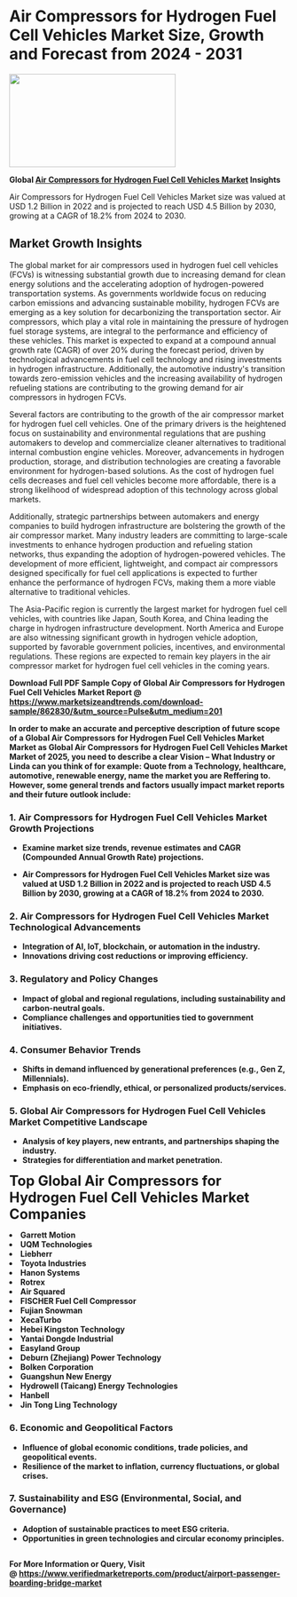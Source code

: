 <H1>Air Compressors for Hydrogen Fuel Cell Vehicles Market Size, Growth and Forecast from 2024 - 2031</H1><img class="aligncenter size-medium wp-image-584254" src="https://thirdeyenews.in/wp-content/uploads/2024/09/Global-Market-Research-300x168.jpeg" alt="" width="300" height="168" /><p><strong>Global&nbsp;<a href="https://www.marketsizeandtrends.com/download-sample/862830/&amp;utm_source=Pulse&amp;utm_medium=201">Air Compressors for Hydrogen Fuel Cell Vehicles Market</a> Insights</strong></p><p>Air Compressors for Hydrogen Fuel Cell Vehicles Market size was valued at USD 1.2 Billion in 2022 and is projected to reach USD 4.5 Billion by 2030, growing at a CAGR of 18.2% from 2024 to 2030.</p><p><h2>Market Growth Insights</h2> <p>The global market for air compressors used in hydrogen fuel cell vehicles (FCVs) is witnessing substantial growth due to increasing demand for clean energy solutions and the accelerating adoption of hydrogen-powered transportation systems. As governments worldwide focus on reducing carbon emissions and advancing sustainable mobility, hydrogen FCVs are emerging as a key solution for decarbonizing the transportation sector. Air compressors, which play a vital role in maintaining the pressure of hydrogen fuel storage systems, are integral to the performance and efficiency of these vehicles. This market is expected to expand at a compound annual growth rate (CAGR) of over 20% during the forecast period, driven by technological advancements in fuel cell technology and rising investments in hydrogen infrastructure. Additionally, the automotive industry's transition towards zero-emission vehicles and the increasing availability of hydrogen refueling stations are contributing to the growing demand for air compressors in hydrogen FCVs.</p> <p><strong></strong></p> <p>Several factors are contributing to the growth of the air compressor market for hydrogen fuel cell vehicles. One of the primary drivers is the heightened focus on sustainability and environmental regulations that are pushing automakers to develop and commercialize cleaner alternatives to traditional internal combustion engine vehicles. Moreover, advancements in hydrogen production, storage, and distribution technologies are creating a favorable environment for hydrogen-based solutions. As the cost of hydrogen fuel cells decreases and fuel cell vehicles become more affordable, there is a strong likelihood of widespread adoption of this technology across global markets.</p> <p>Additionally, strategic partnerships between automakers and energy companies to build hydrogen infrastructure are bolstering the growth of the air compressor market. Many industry leaders are committing to large-scale investments to enhance hydrogen production and refueling station networks, thus expanding the adoption of hydrogen-powered vehicles. The development of more efficient, lightweight, and compact air compressors designed specifically for fuel cell applications is expected to further enhance the performance of hydrogen FCVs, making them a more viable alternative to traditional vehicles.</p> <p>The Asia-Pacific region is currently the largest market for hydrogen fuel cell vehicles, with countries like Japan, South Korea, and China leading the charge in hydrogen infrastructure development. North America and Europe are also witnessing significant growth in hydrogen vehicle adoption, supported by favorable government policies, incentives, and environmental regulations. These regions are expected to remain key players in the air compressor market for hydrogen fuel cell vehicles in the coming years.</p> <p><strong></p><p><span class=""><strong>Download Full PDF Sample Copy of Global Air Compressors for Hydrogen Fuel Cell Vehicles Market Report</strong> @ <a href="https://www.marketsizeandtrends.com/download-sample/862830/&amp;utm_source=Pulse&amp;utm_medium=201" target="_blank">https://www.marketsizeandtrends.com/download-sample/862830/&amp;utm_source=Pulse&amp;utm_medium=201</a></span></p><p>In order to make an accurate and perceptive description of future scope of a Global&nbsp;Air Compressors for Hydrogen Fuel Cell Vehicles Market Market as Global&nbsp;Air Compressors for Hydrogen Fuel Cell Vehicles Market Market of 2025, you need to describe a clear Vision &ndash; What Industry or Linda can you think of for example: Quote from a Technology, healthcare, automotive, renewable energy, name the market you are Reffering to. However, some general trends and factors usually impact market reports and their future outlook include:</p><h3>1.&nbsp;<strong>Air Compressors for Hydrogen Fuel Cell Vehicles Market Growth Projections</strong></h3><ul><li>Examine market size trends, revenue estimates and CAGR (Compounded Annual Growth Rate) projections.</li><li><p>Air Compressors for Hydrogen Fuel Cell Vehicles Market size was valued at USD 1.2 Billion in 2022 and is projected to reach USD 4.5 Billion by 2030, growing at a CAGR of 18.2% from 2024 to 2030.</p></li></ul><h3>2.&nbsp;<strong>Air Compressors for Hydrogen Fuel Cell Vehicles Market Technological Advancements</strong></h3><ul><li>Integration of AI, IoT, blockchain, or automation in the industry.</li><li>Innovations driving cost reductions or improving efficiency.</li></ul><h3>3.&nbsp;<strong>Regulatory and Policy Changes</strong></h3><ul><li>Impact of global and regional regulations, including sustainability and carbon-neutral goals.</li><li>Compliance challenges and opportunities tied to government initiatives.</li></ul><h3>4.&nbsp;<strong>Consumer Behavior Trends</strong></h3><ul><li>Shifts in demand influenced by generational preferences (e.g., Gen Z, Millennials).</li><li>Emphasis on eco-friendly, ethical, or personalized products/services.</li></ul><h3>5.&nbsp;<strong>Global Air Compressors for Hydrogen Fuel Cell Vehicles Market Competitive Landscape</strong></h3><ul><li>Analysis of key players, new entrants, and partnerships shaping the industry.</li><li>Strategies for differentiation and market penetration.</li></ul><p data-pm-slice="1 1 []"><span style="color: inherit; font-family: inherit; font-size: 25px;">Top Global Air Compressors for Hydrogen Fuel Cell Vehicles Market Companies</span></p><div class="" data-test-id=""><p><li>Garrett Motion</li><li> UQM Technologies</li><li> Liebherr</li><li> Toyota Industries</li><li> Hanon Systems</li><li> Rotrex</li><li> Air Squared</li><li> FISCHER Fuel Cell Compressor</li><li> Fujian Snowman</li><li> XecaTurbo</li><li> Hebei Kingston Technology</li><li> Yantai Dongde Industrial</li><li> Easyland Group</li><li> Deburn (Zhejiang) Power Technology</li><li> Bolken Corporation</li><li> Guangshun New Energy</li><li> Hydrowell (Taicang) Energy Technologies</li><li> Hanbell</li><li> Jin Tong Ling Technology</li></p></div><h3>6.&nbsp;<strong>Economic and Geopolitical Factors</strong></h3><ul><li>Influence of global economic conditions, trade policies, and geopolitical events.</li><li>Resilience of the market to inflation, currency fluctuations, or global crises.</li></ul><h3>7.&nbsp;<strong>Sustainability and ESG (Environmental, Social, and Governance)</strong></h3><ul><li>Adoption of sustainable practices to meet ESG criteria.</li><li>Opportunities in green technologies and circular economy principles.</li></ul><h2><strong style="font-size: 14px;">For More Information or Query, Visit @&nbsp;</strong><a style="background-color: #ffffff; font-size: 14px;" href="https://www.marketsizeandtrends.com/report/air-compressors-for-hydrogen-fuel-cell-vehicles-market/" target="_blank">https://www.verifiedmarketreports.com/product/airport-passenger-boarding-bridge-market</a></h2>
